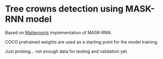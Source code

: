# Tree crowns detection using MASK-RNN model

Based on [Matterports](https://github.com/matterport/Mask_RCNN)
 implementation of MASK-RNN.

 COCO pretrained weights are used as a starting point for the model training.

Just probing... not enough data for testing and validation yet.
